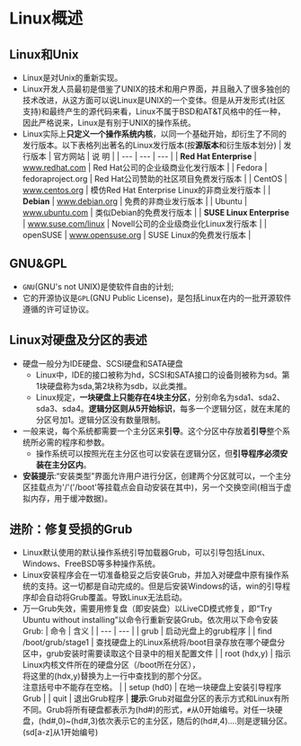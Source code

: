 # Linux概述
## Linux和Unix
- Linux是对Unix的重新实现。
- Linux开发人员最初是借鉴了UNIX的技术和用户界面，并且融入了很多独创的技术改进，从这方面可以说Linux是UNIX的一个变体。但是从开发形式(社区支持)和最终产生的源代码来看，Linux不属于BSD和AT&T风格中的任一种，因此严格说来，Linux是有别于UNIX的操作系统。
- Linux实际上**只定义一个操作系统内核**，以同一个基础开始，却衍生了不同的发行版本。以下表格列出著名的Linux发行版本(按**源版本**和衍生版本划分)
| 发行版本 | 官方网站 | 说 明 |
| --- | --- | --- |
| **Red Hat Enterprise** | www.redhat.com | Red Hat公司的企业级商业化发行版本 |
| Fedora | fedoraproject.org | Red Hat公司赞助的社区项目免费发行版本 |
| CentOS | www.centos.org | 模仿Red Hat Enterprise Linux的非商业发行版本 |
| **Debian** | www.debian.org | 免费的非商业发行版本 |
| Ubuntu | www.ubuntu.com | 类似Debian的免费发行版本 |
| **SUSE Linux Enterprise** | www.suse.com/linux | Novell公司的企业级商业化Linux发行版本 |
| openSUSE | www.opensuse.org | SUSE Linux的免费发行版本 |

## GNU&GPL
- `GNU`(GNU's not UNIX)是使软件自由的计划;
- 它的开源协议是`GPL`(GNU Public License)，是包括Linux在内的一批开源软件遵循的许可证协议。
## Linux对硬盘及分区的表述
- 硬盘一般分为IDE硬盘、SCSI硬盘和SATA硬盘
  - Linux中，IDE的接口被称为hd，SCSI和SATA接口的设备则被称为sd。第1块硬盘称为sda,第2块称为sdb，以此类推。
  - Linux规定，**一块硬盘上只能存在4块主分区**，分别命名为sda1、sda2、sda3、sda4。**逻辑分区则从5开始标识**，每多一个逻辑分区，就在末尾的分区号加1。逻辑分区没有数量限制。
- 一般来说，每个系统都需要一个主分区来**引导**。这个分区中存放着**引导**整个系统所必需的程序和参数。
  - 操作系统可以按照光在主分区也可以安装在逻辑分区，但**引导程序必须安装在主分区内**。
- **安装提示**:“安装类型”界面允许用户进行分区，创建两个分区就可以，一个主分区挂载点为'/'('/boot'等挂载点会自动安装在其中)，另一个交换空间(相当于虚拟内存，用于缓冲数据)。
## 进阶：修复受损的Grub
- Linux默认使用的默认操作系统引导加载器Grub，可以引导包括Linux、Windows、FreeBSD等多种操作系统。
- Linux安装程序会在一切准备稳妥之后安装Grub，并加入对硬盘中原有操作系统的支持。这一切都是自动完成的。但是后安装Windows的话，win的引导程序却会自动将Grub覆盖。导致Linux无法启动。
- 万一Grub失效，需要用修复盘（即安装盘）以LiveCD模式修复，即“Try Ubuntu without installing”以命令行重新安装Grub。依次用以下命令安装Grub:
| 命令 | 含义 |
| --- | --- |
| grub | 启动光盘上的grub程序 |
| find /boot/grub/stage1 | 查找硬盘上的Linux系统将/boot目录存放在哪个硬盘分区中，grub安装时需要读取这个目录中的相关配置文件 |
| root (hdx,y) | 指示Linux内核文件所在的硬盘分区（/boot所在分区），<br>将这里的(hdx,y)替换为上一行中查找到的那个分区。<br>注意括号中不能存在空格。 |
| setup (hd0) | 在地一块硬盘上安装引导程序Grub |
| quit | 退出Grub程序 |
**提示**:Grub对磁盘分区的表示方式和Linux有所不同。Grub将所有硬盘都表示为(hd#)的形式，`#`从0开始编号。对任一块硬盘，(hd#,0)~(hd#,3)依次表示它的主分区，随后的(hd#,4)....则是逻辑分区。(sd[a-z]从1开始编号)
